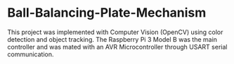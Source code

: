 # Ball-Balancing-Plate-Mechanism
This project was implemented with Computer Vision (OpenCV) using color detection and object tracking. The Raspberry Pi 3 Model B was the main controller and was mated with an AVR Microcontroller through USART serial communication.
